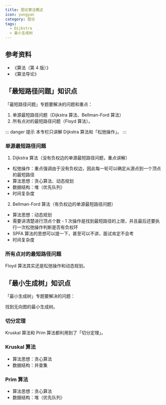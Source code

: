 ```yaml
---
title: 图论算法概述
icon: yongyan
category: 图论
tags:
  - Dijkstra
  - 最小生成树
---
```


## 参考资料

+ 《算法（第 4 版）》
+ 《算法导论》

## 「最短路径问题」知识点

「最短路径问题」专题要解决的问题和重点：

1. 单源最短路径问题（Dijkstra 算法、Bellman-Ford 算法）
2. 所有点对的最短路径问题（Floyd 算法）。

::: danger 提示
本专栏只讲解 Dijkstra 算法和「松弛操作」。
:::

### 单源最短路径问题

1. Dijkstra 算法（没有负权边的单源最短路径问题，重点讲解）

+ 松弛操作：重点强调由于没有负权边，因此每一轮可以确定从源点到一个顶点的最短路径
+ 算法思想：贪心算法、动态规划
+ 数据结构：堆（优先队列）
+ 时间复杂度

2. Bellman-Ford 算法（有负权边的单源最短路径问题）

+ 算法思想：动态规划
+ 需要讲清楚进行顶点个数 - 1 次操作是找到最短路径的上限，并且最后还要执行一次松弛操作判断是否有负权环
+ SPFA 算法的思想可以提一下，甚至可以不讲，面试肯定不会考 
+ 时间复杂度

### 所有点对的最短路径问题

Floyd 算法其实还是松弛操作和动态规划。


## 「最小生成树」知识点

「最小生成树」专题要解决的问题：

找到无向图的最小生成树。

### 切分定理

Kruskal 算法和 Prim 算法都利用到了「切分定理」。

### Kruskal 算法

+ 算法思想：贪心算法
+ 数据结构：并查集

### Prim 算法

+ 算法思想：贪心算法
+ 数据结构：堆（优先队列）